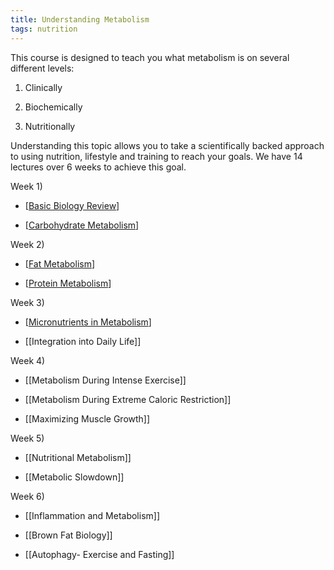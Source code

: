 ```yaml
---
title: Understanding Metabolism
tags: nutrition
---
```



This course is designed to teach you what metabolism is on several different levels: 

1) Clinically

2) Biochemically

3) Nutritionally

Understanding this topic allows you to take a scientifically backed approach to using nutrition, lifestyle and training to reach your goals. We have 14 lectures over 6 weeks to achieve this goal.

Week 1)

- [[Basic Biology Review]]

- [[Carbohydrate Metabolism]]

Week 2)

- [[Fat Metabolism]]

- [[Protein Metabolism]]

Week 3)

- [[Micronutrients in Metabolism]]

- [[Integration into Daily Life]]

Week 4)

- [[Metabolism During Intense Exercise]]

- [[Metabolism During Extreme Caloric Restriction]]

- [[Maximizing Muscle Growth]]

Week 5)

- [[Nutritional Metabolism]]

- [[Metabolic Slowdown]]

Week 6)

- [[Inflammation and Metabolism]]

- [[Brown Fat Biology]]

- [[Autophagy- Exercise and Fasting]]

[//begin]: # "Autogenerated link references for markdown compatibility"
[Basic Biology Review]: basic-biology-review "Basic Biology Review"
[Carbohydrate Metabolism]: carbohydrate-metabolism "Carbohydrate Metabolism"
[Fat Metabolism]: fat-metabolism "Fat Metabolism"
[Protein Metabolism]: protein-metabolism "Protein Metabolism"
[Micronutrients in Metabolism]: micronutrients-in-metabolism "Micronutrients in Metabolism"
[//end]: # "Autogenerated link references"